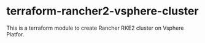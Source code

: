 # terraform-rancher2-vsphere-cluster
This is a terraform module to create Rancher RKE2 cluster on Vsphere Platfor.
